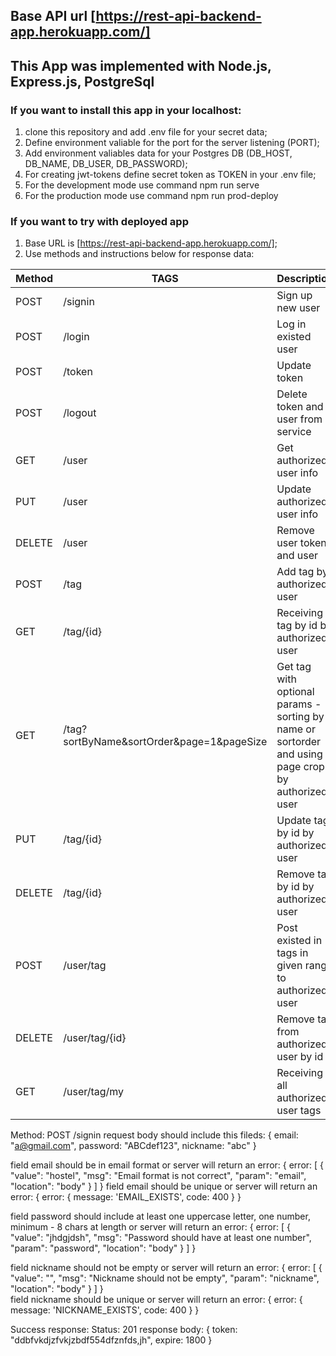 ## Base API url [https://rest-api-backend-app.herokuapp.com/]
## This App was implemented with Node.js, Express.js, PostgreSql
### If you want to install this app in your localhost:
1. clone this repository and add .env file for your secret data;
2. Define environment valiable for the port for the server listening (PORT);
3. Add environment valiables data for your Postgres DB (DB_HOST, DB_NAME, DB_USER, DB_PASSWORD);
4. For creating jwt-tokens define secret token as TOKEN in your .env file;
5. For the development mode use command npm run serve
6. For the production mode use command npm run prod-deploy

### If you want to try with deployed app
1. Base URL is [https://rest-api-backend-app.herokuapp.com/];
2. Use methods and instructions below for response data:

| Method | TAGS | Description |
| ------ | ------ | ------ |
| POST | /signin | Sign up new user |
| POST | /login | Log in existed user |
| POST | /token | Update token |
| POST | /logout | Delete token and user from service |
| GET | /user | Get authorized user info |
| PUT | /user | Update authorized user info |
| DELETE | /user | Remove user token and user |
| POST | /tag | Add tag by authorized user |
| GET | /tag/{id} | Receiving tag by id by authorized user |
| GET | /tag?sortByName&sortOrder&page=1&pageSize | Get tag with optional params - sorting by name or sortorder and using page crops by authorized user |
| PUT | /tag/{id} | Update tag by id by authorized user |
| DELETE | /tag/{id} | Remove tag by id by authorized user |
| POST | /user/tag | Post existed in tags in given range to authorized user |
| DELETE | /user/tag/{id} | Remove tag from authorized user by id |
| GET | /user/tag/my | Receiving all authorized user tags |

Method: POST /signin
request body should include this fileds:
{
  email: "a@gmail.com",
  password: "ABCdef123",
  nickname: "abc"
}

field email should be in email format or server will return an error:
{ error: [
  {
    "value": "hostel",
    "msg": "Email format is not correct",
    "param": "email",
    "location": "body"
  }
] }
field email should be unique or server will return an error:
{
  error: {
    message: 'EMAIL_EXISTS',
    code: 400
  }
}

field password should include at least one uppercase letter, one number, minimum - 8 chars at length or server will return an error:
{ error: [
  {
    "value": "jhdgjdsh",
    "msg": "Password should have at least one number",
    "param": "password",
    "location": "body"
  }
] }

field nickname should not be empty or server will return an error:
 { error: [
  {
    "value": "",
    "msg": "Nickname should not be empty",
    "param": "nickname",
    "location": "body"
  }
 ] }  
 field nickname should be unique or server will return an error:
 {
  error: {
    message: 'NICKNAME_EXISTS',
    code: 400
  }
}   

Success response:
Status: 201
response body: 
{
  token: "ddbfvkdjzfvkjzbdf554dfznfds,jh",
  expire: 1800
}